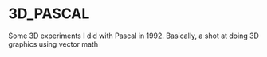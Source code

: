 # 3D_PASCAL
Some 3D experiments I did with Pascal in 1992. Basically, a shot at doing 3D graphics using vector math
